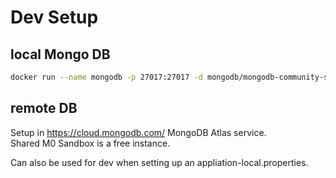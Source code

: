 # Dev Setup

## local Mongo DB
```bash 
docker run --name mongodb -p 27017:27017 -d mongodb/mongodb-community-server:latest
```

## remote DB
Setup in https://cloud.mongodb.com/ MongoDB Atlas service.  
Shared M0 Sandbox is a free instance.  

Can also be used for dev when setting up an appliation-local.properties.  